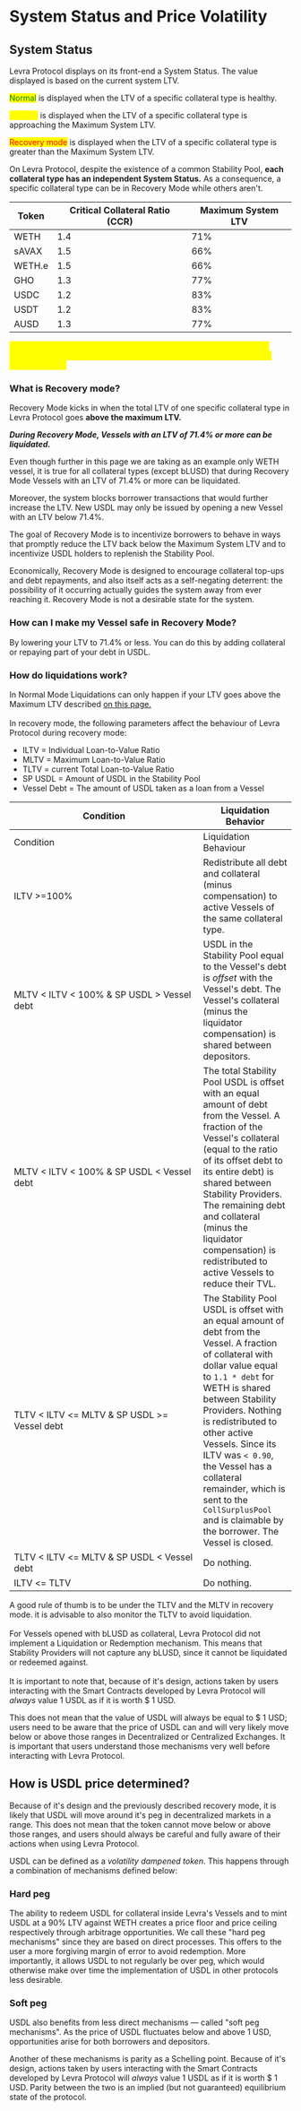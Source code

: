 # System Status and Price Volatility

## System Status

Levra Protocol displays on its front-end a System Status. The value displayed is based on the current system LTV.&#x20;

<mark style="color:green;">Normal</mark> is displayed when the LTV of a specific collateral type is healthy.

<mark style="color:yellow;">Caution</mark> is displayed when the LTV of a specific collateral type is approaching the Maximum System LTV.&#x20;

<mark style="color:red;">Recovery mode</mark> is displayed when the LTV of a specific collateral type is greater than the Maximum System LTV.

On Levra Protocol, despite the existence of a common Stability Pool, **each collateral type has an independent System Status.** As a consequence, a specific collateral type can be in Recovery Mode while others aren't.&#x20;

| Token  | Critical Collateral Ratio (CCR) | Maximum System LTV |
|--------|---------------------------------|--------------------|
| WETH   | 1.4                             | 71%                |
| sAVAX  | 1.5                             | 66%                |
| WETH.e | 1.5                             | 66%                |
| GHO    | 1.3                             | 77%                |
| USDC   | 1.2                             | 83%                |
| USDT   | 1.2                             | 83%                |
| AUSD   | 1.3                             | 77%                |

<mark style="color:yellow;">**In order to better give users an understanding of how Levra Protocol works, the following examples will be only be made using WETH as a collateral type.**</mark>

### What is Recovery mode?&#x20;

Recovery Mode kicks in when the total LTV of one specific collateral type in Levra Protocol goes  **above the maximum LTV.**

_**During Recovery Mode, Vessels with an LTV of 71.4% or more can be liquidated.**_&#x20;

Even though further in this page we are taking as an example only WETH vessel, it is true for all collateral types (except bLUSD) that during Recovery Mode Vessels with an LTV of 71.4% or more can be liquidated.&#x20;

Moreover, the system blocks borrower transactions that would further increase the LTV. New USDL may only be issued by opening a new Vessel with an LTV below 71.4%.

The goal of Recovery Mode is to incentivize borrowers to behave in ways that promptly reduce the LTV back below the Maximum System LTV and to incentivize USDL holders to replenish the Stability Pool.

Economically, Recovery Mode is designed to encourage collateral top-ups and debt repayments, and also itself acts as a self-negating deterrent: the possibility of it occurring actually guides the system away from ever reaching it. Recovery Mode is not a desirable state for the system.&#x20;

### How can I make my Vessel safe in Recovery Mode?

By lowering your LTV to 71.4% or less. You can do this by adding collateral or repaying part of your debt in USDL.

### How do liquidations work?&#x20;

In Normal Mode Liquidations can only happen if your LTV goes above the Maximum LTV described [on this page.\
](vessels-and-collateral.md)\
In recovery mode, the following parameters affect the behaviour of Levra Protocol during recovery mode:

* ILTV = Individual Loan-to-Value Ratio&#x20;
* MLTV = Maximum Loan-to-Value Ratio
* TLTV = current Total Loan-to-Value Ratio&#x20;
* SP USDL = Amount of USDL in the Stability Pool
* Vessel Debt = The amount of USDL taken as a loan from a Vessel

<table data-header-hidden><thead><tr><th width="322">Condition                                              </th><th>Liquidation Behavior</th></tr></thead><tbody><tr><td>Condition                                              </td><td>Liquidation Behaviour</td></tr><tr><td>ILTV >=100%</td><td>Redistribute all debt and collateral (minus compensation) to active Vessels of the same collateral type.</td></tr><tr><td>MLTV &#x3C; ILTV &#x3C; 100% &#x26; SP USDL > Vessel debt</td><td>USDL in the Stability Pool equal to the Vessel's debt is <em>offset</em> with the Vessel's debt. The Vessel's collateral (minus the liquidator compensation) is shared between depositors.</td></tr><tr><td>MLTV &#x3C; ILTV &#x3C; 100% &#x26; SP USDL &#x3C; Vessel debt</td><td>The total Stability Pool USDL is offset with an equal amount of debt from the Vessel. A fraction of the Vessel's collateral (equal to the ratio of its offset debt to its entire debt) is shared between Stability Providers. The remaining debt and collateral (minus the liquidator compensation) is redistributed to active Vessels to reduce their TVL.</td></tr><tr><td>TLTV &#x3C; ILTV &#x3C;= MLTV &#x26; SP USDL >= Vessel debt</td><td>The Stability Pool USDL is offset with an equal amount of debt from the Vessel. A fraction of collateral with dollar value equal to <code>1.1 * debt</code> for WETH is shared between Stability Providers. Nothing is redistributed to other active Vessels. Since its ILTV was <code>&#x3C; 0.90</code>, the Vessel has a collateral remainder, which is sent to the <code>CollSurplusPool</code> and is claimable by the borrower. The Vessel is closed.</td></tr><tr><td>TLTV &#x3C; ILTV &#x3C;= MLTV  &#x26; SP USDL &#x3C; Vessel debt</td><td>Do nothing.</td></tr><tr><td>ILTV &#x3C;= TLTV</td><td>Do nothing.</td></tr></tbody></table>

A good rule of thumb is to be under the TLTV and the MLTV in recovery mode. it is advisable to also monitor the TLTV to avoid liquidation.\
\
For Vessels opened with bLUSD as collateral, Levra Protocol did not implement a Liquidation or Redemption mechanism. This means that Stability Providers will not capture any bLUSD, since it cannot be liquidated or redeemed against.\
\
It is important to note that, because of it's design, actions taken by users interacting with the Smart Contracts developed by Levra Protocol will _always_ value 1 USDL as if it is worth $ 1 USD.&#x20;

This does not mean that the value of USDL will always be equal to $ 1 USD; users need to be aware that the price of USDL can and will very likely move below or above those ranges in Decentralized or Centralized Exchanges. It is important that users understand those mechanisms very well before interacting with Levra Protocol.

## How is USDL price determined?

Because of it's design and the previously described recovery mode, it is likely that USDL will move around it's peg in decentralized markets in a range. This does not mean that the token cannot move below or above those ranges, and users should always be careful and fully aware of their actions when using Levra Protocol.

USDL can be defined as a _volatility dampened token_. This happens through a combination of mechanisms defined below:

### Hard peg

The ability to redeem USDL for collateral inside Levra's Vessels and to mint USDL at a 90% LTV against WETH creates a price floor and price ceiling respectively through arbitrage opportunities. We call these "hard peg mechanisms" since they are based on direct processes. This offers to the user a more forgiving margin of error to avoid redemption. More importantly, it allows USDL to not regularly be over peg, which would otherwise make over time the implementation of USDL in other protocols less desirable.

### Soft peg

USDL also benefits from less direct mechanisms — called "soft peg mechanisms". As the price of USDL fluctuates below and above 1 USD, opportunities arise for both borrowers and depositors.&#x20;

Another of these mechanisms is parity as a Schelling point. Because of it's design, actions taken by users interacting with the Smart Contracts developed by Levra Protocol will _always_ value 1 USDL as if it is worth $ 1 USD. Parity between the two is an implied (but not guaranteed) equilibrium state of the protocol.
